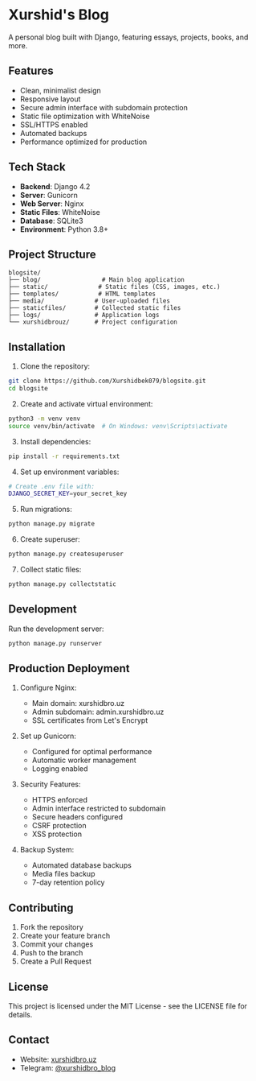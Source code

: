# Xurshid's Blog

A personal blog built with Django, featuring essays, projects, books, and more.

## Features

- Clean, minimalist design
- Responsive layout
- Secure admin interface with subdomain protection
- Static file optimization with WhiteNoise
- SSL/HTTPS enabled
- Automated backups
- Performance optimized for production

## Tech Stack

- **Backend**: Django 4.2
- **Server**: Gunicorn
- **Web Server**: Nginx
- **Static Files**: WhiteNoise
- **Database**: SQLite3
- **Environment**: Python 3.8+

## Project Structure

```
blogsite/
├── blog/                 # Main blog application
├── static/              # Static files (CSS, images, etc.)
├── templates/           # HTML templates
├── media/              # User-uploaded files
├── staticfiles/        # Collected static files
├── logs/               # Application logs
└── xurshidbrouz/       # Project configuration
```

## Installation

1. Clone the repository:
```bash
git clone https://github.com/Xurshidbek079/blogsite.git
cd blogsite
```

2. Create and activate virtual environment:
```bash
python3 -m venv venv
source venv/bin/activate  # On Windows: venv\Scripts\activate
```

3. Install dependencies:
```bash
pip install -r requirements.txt
```

4. Set up environment variables:
```bash
# Create .env file with:
DJANGO_SECRET_KEY=your_secret_key
```

5. Run migrations:
```bash
python manage.py migrate
```

6. Create superuser:
```bash
python manage.py createsuperuser
```

7. Collect static files:
```bash
python manage.py collectstatic
```

## Development

Run the development server:
```bash
python manage.py runserver
```

## Production Deployment

1. Configure Nginx:
   - Main domain: xurshidbro.uz
   - Admin subdomain: admin.xurshidbro.uz
   - SSL certificates from Let's Encrypt

2. Set up Gunicorn:
   - Configured for optimal performance
   - Automatic worker management
   - Logging enabled

3. Security Features:
   - HTTPS enforced
   - Admin interface restricted to subdomain
   - Secure headers configured
   - CSRF protection
   - XSS protection

4. Backup System:
   - Automated database backups
   - Media files backup
   - 7-day retention policy

## Contributing

1. Fork the repository
2. Create your feature branch
3. Commit your changes
4. Push to the branch
5. Create a Pull Request

## License

This project is licensed under the MIT License - see the LICENSE file for details.

## Contact

- Website: [xurshidbro.uz](https://xurshidbro.uz)
- Telegram: [@xurshidbro_blog](https://t.me/xurshidbro_blog) 